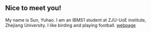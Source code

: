 ## Nice to meet you!

My name is Sun, Yuhao. 
I am an IBMS1 student at ZJU-UoE institute, Zhejiang University.
I like birding and playing football.
[webpage](https://c.zju.edu.cn/) 
